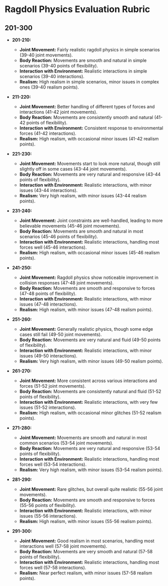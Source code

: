 
# Ragdoll Physics Evaluation Rubric

## 201-300
- **201-210:**
  - **Joint Movement:** Fairly realistic ragdoll physics in simple scenarios (39-40 joint movements).
  - **Body Reaction:** Movements are smooth and natural in simple scenarios (39-40 points of flexibility).
  - **Interaction with Environment:** Realistic interactions in simple scenarios (39-40 interactions).
  - **Realism:** High realism in simple scenarios, minor issues in complex ones (39-40 realism points).

- **211-220:**
  - **Joint Movement:** Better handling of different types of forces and interactions (41-42 joint movements).
  - **Body Reaction:** Movements are consistently smooth and natural (41-42 points of flexibility).
  - **Interaction with Environment:** Consistent response to environmental forces (41-42 interactions).
  - **Realism:** High realism, with occasional minor issues (41-42 realism points).

- **221-230:**
  - **Joint Movement:** Movements start to look more natural, though still slightly off in some cases (43-44 joint movements).
  - **Body Reaction:** Movements are very natural and responsive (43-44 points of flexibility).
  - **Interaction with Environment:** Realistic interactions, with minor issues (43-44 interactions).
  - **Realism:** Very high realism, with minor issues (43-44 realism points).

- **231-240:**
  - **Joint Movement:** Joint constraints are well-handled, leading to more believable movements (45-46 joint movements).
  - **Body Reaction:** Movements are smooth and natural in most scenarios (45-46 points of flexibility).
  - **Interaction with Environment:** Realistic interactions, handling most forces well (45-46 interactions).
  - **Realism:** High realism, with occasional minor issues (45-46 realism points).

- **241-250:**
  - **Joint Movement:** Ragdoll physics show noticeable improvement in collision responses (47-48 joint movements).
  - **Body Reaction:** Movements are smooth and responsive to forces (47-48 points of flexibility).
  - **Interaction with Environment:** Realistic interactions, with minor issues (47-48 interactions).
  - **Realism:** High realism, with minor issues (47-48 realism points).

- **251-260:**
  - **Joint Movement:** Generally realistic physics, though some edge cases still fail (49-50 joint movements).
  - **Body Reaction:** Movements are very natural and fluid (49-50 points of flexibility).
  - **Interaction with Environment:** Realistic interactions, with minor issues (49-50 interactions).
  - **Realism:** Very high realism, with minor issues (49-50 realism points).

- **261-270:**
  - **Joint Movement:** More consistent across various interactions and forces (51-52 joint movements).
  - **Body Reaction:** Movements are consistently natural and fluid (51-52 points of flexibility).
  - **Interaction with Environment:** Realistic interactions, with very few issues (51-52 interactions).
  - **Realism:** High realism, with occasional minor glitches (51-52 realism points).

- **271-280:**
  - **Joint Movement:** Movements are smooth and natural in most common scenarios (53-54 joint movements).
  - **Body Reaction:** Movements are very natural and responsive (53-54 points of flexibility).
  - **Interaction with Environment:** Realistic interactions, handling most forces well (53-54 interactions).
  - **Realism:** Very high realism, with minor issues (53-54 realism points).

- **281-290:**
  - **Joint Movement:** Rare glitches, but overall quite realistic (55-56 joint movements).
  - **Body Reaction:** Movements are smooth and responsive to forces (55-56 points of flexibility).
  - **Interaction with Environment:** Realistic interactions, with minor issues (55-56 interactions).
  - **Realism:** High realism, with minor issues (55-56 realism points).

- **291-300:**
  - **Joint Movement:** Good realism in most scenarios, handling most interactions well (57-58 joint movements).
  - **Body Reaction:** Movements are very smooth and natural (57-58 points of flexibility).
  - **Interaction with Environment:** Realistic interactions, handling most forces well (57-58 interactions).
  - **Realism:** Near perfect realism, with minor issues (57-58 realism points).
